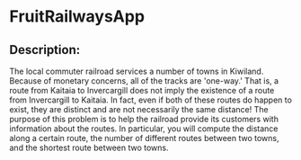 # FruitRailwaysApp

## Description:
The local commuter railroad services a number of towns in Kiwiland.
Because of monetary concerns, all of the tracks are 'one-way.' That is,
a route from Kaitaia to Invercargill does not imply the existence of a
route from Invercargill to Kaitaia. In fact, even if both of these routes
do happen to exist, they are distinct and are not necessarily the same
distance!
The purpose of this problem is to help the railroad provide its
customers with information about the routes. In particular, you will
compute the distance along a certain route, the number of different
routes between two towns, and the shortest route between two
towns.
